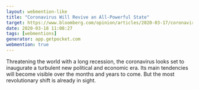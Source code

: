 ```yaml
---
layout: webmention-like
title: "Coronavirus Will Revive an All-Powerful State"
target: https://www.bloomberg.com/opinion/articles/2020-03-17/coronavirus-will-revive-an-all-powerful-state
date: 2020-03-18 11:08:27
tags: [webmentions]
generator: app.getpocket.com
webmention: true
---
```


Threatening the world with a long recession, the coronavirus looks set to
inaugurate a turbulent new political and economic era. Its main tendencies will
become visible over the months and years to come. But the most revolutionary
shift is already in sight.
